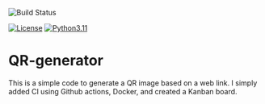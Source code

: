 ![Build Status](https://github.com/bacuchito/QR-generator/actions/workflows/CI-build.yml/badge.svg)

[![License](https://img.shields.io/badge/License-Apache%202.0-blue.svg)](https://opensource.org/licenses/Apache-2.0)
[![Python3.11](https://img.shields.io/badge/Python-3.11-green)](https://shields.io/)
# QR-generator
This is a simple code to generate a QR image based on a web link. I simply added CI using Github actions, Docker, and created a Kanban board.
